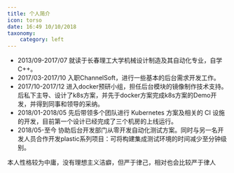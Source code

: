 ```yaml
---
title: 个人简介
icon: torso
date: 16:49 10/10/2018
taxonomy:
    category: left
---
```

- 2013/09-2017/07 就读于长春理工大学机械设计制造及其自动化专业，自学C++。
- 2017/03-2017/10 入职ChannelSoft，进行一些基本的后台需求开发工作。
- 2017/10-2017/12 进入docker预研小组，担任后台模块的镜像制作技术支持。后私下主导、设计了k8s方案，并先于docker方案完成k8s方案的Demo开发，并得到同事和领导的采纳。
- 2018/01-2018/05 先后带领多个团队进行 Kubernetes 方案及相关的 CI 设施的开发，目前第一个设计已经完成了三个机房的上线运行。
- 2018/05-至今    协助后台开发部门从零开发自动化测试方案。同时与另一名开发人员合作开发plastic系列项目：可将构建集成测试环境的时间减少至分钟级别。

本人性格较为中庸，没有理想主义洁癖，但严于律己，相对也会比较严于律人

